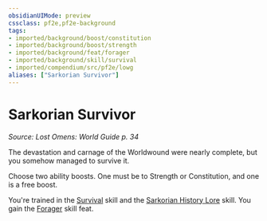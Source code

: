 ```yaml
---
obsidianUIMode: preview
cssclass: pf2e,pf2e-background
tags:
- imported/background/boost/constitution
- imported/background/boost/strength
- imported/background/feat/forager
- imported/background/skill/survival
- imported/compendium/src/pf2e/lowg
aliases: ["Sarkorian Survivor"]
---
```

# Sarkorian Survivor
*Source: Lost Omens: World Guide p. 34*  

The devastation and carnage of the Worldwound were nearly complete, but you somehow managed to survive it.

Choose two ability boosts. One must be to Strength or Constitution, and one is a free boost.

You're trained in the [Survival](../../skills.md#Survival) skill and the [Sarkorian History Lore](../../skills.md#Lore) skill. You gain the [Forager](../../feats/forager.md) skill feat.